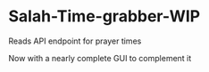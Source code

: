 # Salah-Time-grabber-WIP
Reads API endpoint for prayer times

Now with a nearly complete GUI to complement it
